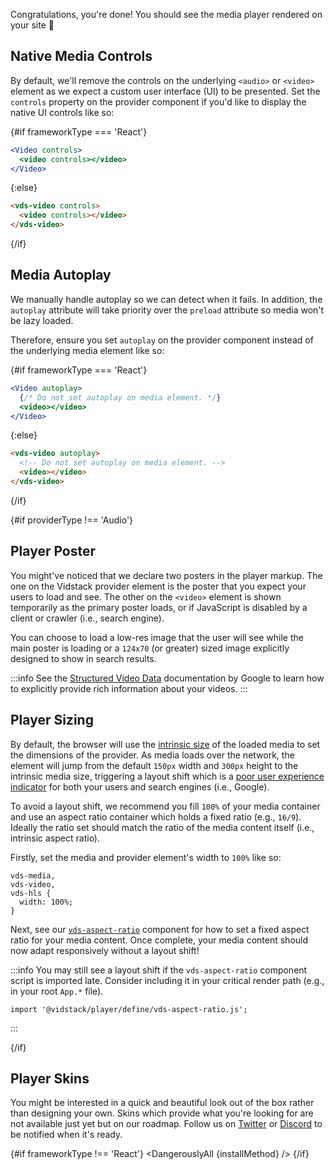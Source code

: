 <script>
  import DangerouslyAll from './_DangerouslyAll.md';

  export let installMethod;
  export let frameworkType;
  export let providerLink;
  export let providerApiLink;
  export let providerType;
</script>

Congratulations, you're done! You should see the media player rendered on your site :tada:

## Native Media Controls

By default, we'll remove the controls on the underlying `<audio>` or `<video>` element as we
expect a custom user interface (UI) to be presented. Set the `controls` property on the provider
component if you'd like to display the native UI controls like so:

{#if frameworkType === 'React'}

```jsx
<Video controls>
  <video controls></video>
</Video>
```

{:else}

```html
<vds-video controls>
  <video controls></video>
</vds-video>
```

{/if}

## Media Autoplay

We manually handle autoplay so we can detect when it fails. In addition, the `autoplay` attribute
will take priority over the `preload` attribute so media won't be lazy loaded.

Therefore, ensure you set `autoplay` on the provider component instead of the underlying media
element like so:

{#if frameworkType === 'React'}

```jsx
<Video autoplay>
  {/* Do not set autoplay on media element. */}
  <video></video>
</Video>
```

{:else}

```html
<vds-video autoplay>
  <!-- Do not set autoplay on media element. -->
  <video></video>
</vds-video>
```

{/if}

{#if providerType !== 'Audio'}

## Player Poster

You might've noticed that we declare two posters in the player markup. The one on the Vidstack
provider element is the poster that you expect your users to load and see. The other on the
`<video>` element is shown temporarily as the primary poster loads, or if JavaScript is disabled
by a client or crawler (i.e., search engine).

You can choose to load a low-res image that the user will see while the main poster is loading or
a `124x70` (or greater) sized image explicitly designed to show in search results.

:::info
See the [Structured Video Data](https://developers.google.com/search/docs/advanced/structured-data/video)
documentation by Google to learn how to explicitly provide rich information about your videos.
:::

## Player Sizing

By default, the browser will use the [intrinsic size](https://developer.mozilla.org/en-US/docs/Glossary/Intrinsic_Size)
of the loaded media to set the dimensions of the provider. As media loads over the network,
the element will jump from the default `150px` width and `300px` height to the intrinsic media size,
triggering a layout shift which is a [poor user experience indicator](https://web.dev/cls) for
both your users and search engines (i.e., Google).

To avoid a layout shift, we recommend you fill `100%` of your media container and use an aspect
ratio container which holds a fixed ratio (e.g., `16/9`). Ideally the ratio set should match the
ratio of the media content itself (i.e., intrinsic aspect ratio).

Firstly, set the media and provider element's width to `100%` like so:

```css:copy
vds-media,
vds-video,
vds-hls {
  width: 100%;
}
```

Next, see our [`vds-aspect-ratio`](../../../components/ui/aspect-ratio/index.md) component for how
to set a fixed aspect ratio for your media content. Once complete, your media content should now
adapt responsively without a layout shift!

:::info
You may still see a layout shift if the `vds-aspect-ratio` component script is imported late.
Consider including it in your critical render path (e.g., in your root `App.*` file).

```js:title=App.*:copy
import '@vidstack/player/define/vds-aspect-ratio.js';
```

:::

{/if}

## Player Skins

You might be interested in a quick and beautiful look out of the box rather than
designing your own. Skins which provide what you're looking for are not available just yet but
on our roadmap. Follow us on [Twitter](https://twitter.com/vidstackjs?lang=en) or
[Discord](https://discord.com/invite/7RGU7wvsu9) to be notified when it's ready.

{#if frameworkType !== 'React'}
<DangerouslyAll {installMethod} />
{/if}
